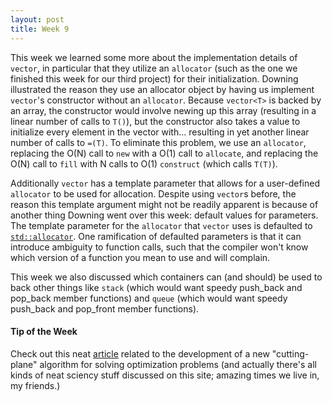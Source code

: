 ```yaml
---
layout: post
title: Week 9
---
```


This week we learned some more about the implementation details of `vector`, in particular that they utilize an `allocator` (such as the one we finished this week for our third project) for their initialization. Downing illustrated the reason they use an allocator object by having us implement `vector`'s constructor without an `allocator`. Because `vector<T>` is backed by an array, the constructor would involve newing up this array (resulting in a linear number of calls to `T()`), but the constructor also takes a value to initialize every element in the vector with... resulting in yet another linear number of calls to `=(T)`. To eliminate this problem, we use an `allocator`, replacing the O(N) call to `new` with a O(1) call to `allocate`, and replacing the O(N) call to `fill` with N calls to O(1) `construct` (which calls `T(T)`).

Additionally `vector` has a template parameter that allows for a user-defined `allocator` to be used for allocation. Despite using `vector`s before, the reason this template argument might not be readily apparent is because of another thing Downing went over this week: default values for parameters. The template parameter for the `allocator` that `vector` uses is defaulted to [`std::allocator`](http://www.cplusplus.com/reference/memory/allocator/). One ramification of defaulted parameters is that it can introduce ambiguity to function calls, such that the compiler won't know which version of a function you mean to use and will complain.

This week we also discussed which containers can (and should) be used to back other things like `stack` (which would want speedy push_back and pop_back member functions) and `queue` (which would want speedy push_back and pop_front member functions).

#### Tip of the Week

Check out this neat [article](http://www.sciencedaily.com/releases/2015/10/151023121847.htm) related to the development of a new "cutting-plane" algorithm for solving optimization problems (and actually there's all kinds of neat sciency stuff discussed on this site; amazing times we live in, my friends.)
